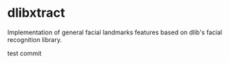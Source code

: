 # dlibxtract
Implementation of general facial landmarks features based on dlib's facial recognition library.

test commit